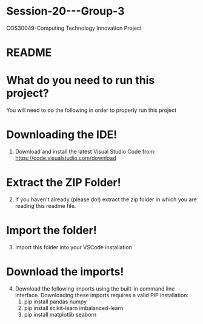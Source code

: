 # Session-20---Group-3
COS30049-Computing Technology Innovation Project

# README

# What do you need to run this project?
You will need to do the following in order to properly run this project

# Downloading the IDE!
1. Download and install the latest Visual Studio Code from:
	https://code.visualstudio.com/download

# Extract the ZIP Folder!
2. If you haven't already (please do!) extract the zip folder in which you are reading this readme file.

# Import the folder!
3. Import this folder into your VSCode installation

# Download the imports!
4. Download the following imports using the built-in command line interface. Downloading these imports requires a valid PIP installation:
	1. pip install pandas numpy 
	2. pip install scikit-learn imbalanced-learn
	3. pip install matplotlib seaborn
